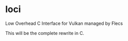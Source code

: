 # loci
Low Overhead C Interface for Vulkan managed by Flecs


This will be the complete rewrite in C. 
